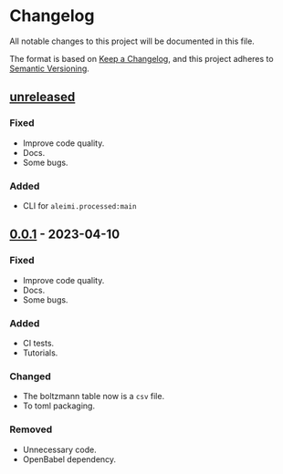 # Changelog

All notable changes to this project will be documented in this file.

The format is based on [Keep a Changelog](https://keepachangelog.com/en/1.0.0/),
and this project adheres to [Semantic Versioning](https://semver.org/spec/v2.0.0.html).

## [unreleased]

### Fixed

- Improve code quality.
- Docs.
- Some bugs.

### Added

- CLI for `aleimi.processed:main`

## [0.0.1] - 2023-04-10

### Fixed

- Improve code quality.
- Docs.
- Some bugs.

### Added

- CI tests.
- Tutorials.

### Changed

- The boltzmann table now is a `csv` file.
- To toml packaging.

### Removed

- Unnecessary code.
- OpenBabel dependency.

[unreleased]: https://github.com/ale94mleon/aleimi/compare/v0.0.1...HEAD
[0.0.1]: https://github.com/ale94mleon/aleimi/compare/v0.0.0-alpha3...v0.0.1